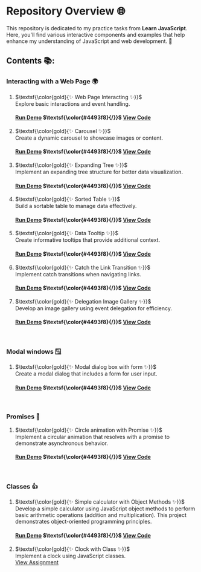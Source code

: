 # Repository Overview 🌐

This repository is dedicated to my practice tasks from **Learn JavaScript**. Here, you'll find various interactive components and examples that help enhance my understanding of JavaScript and web development. 🚀

## Contents 📚:
### Interacting with a Web Page 🌍



1. $\textsf{\color{gold}{✨ Web Page Interacting ✨}}$ <br/>
   Explore basic interactions and event handling. <br/>
   #### [Run Demo](https://kaningleb.github.io/Learn-JS/Interacting-with-a-web-page/01-Interacting/) $\textsf{\color{#4493f8}{/}}$ [View Code](https://github.com/KaninGleb/Learn-JS/tree/main/Interacting-with-a-web-page/01-Interacting)
   
3. $\textsf{\color{gold}{✨ Carousel ✨}}$ <br/>
   Create a dynamic carousel to showcase images or content. <br/>
   #### [Run Demo](https://kaningleb.github.io/Learn-JS/Interacting-with-a-web-page/02-Carousel/) $\textsf{\color{#4493f8}{/}}$ [View Code](https://github.com/KaninGleb/Learn-JS/tree/main/Interacting-with-a-web-page/02-Carousel)

3. $\textsf{\color{gold}{✨ Expanding Tree ✨}}$ <br/>
   Implement an expanding tree structure for better data visualization. <br/>
   #### [Run Demo](https://kaningleb.github.io/Learn-JS/Interacting-with-a-web-page/03-Expanding-tree/) $\textsf{\color{#4493f8}{/}}$ [View Code](https://github.com/KaninGleb/Learn-JS/tree/main/Interacting-with-a-web-page/03-Expanding-tree)

4. $\textsf{\color{gold}{✨ Sorted Table ✨}}$ <br/>
   Build a sortable table to manage data effectively. <br/>
   #### [Run Demo](https://kaningleb.github.io/Learn-JS/Interacting-with-a-web-page/04-Sorted-table/) $\textsf{\color{#4493f8}{/}}$ [View Code](https://github.com/KaninGleb/Learn-JS/tree/main/Interacting-with-a-web-page/04-Sorted-table)

5. $\textsf{\color{gold}{✨ Data Tooltip ✨}}$ <br/>
   Create informative tooltips that provide additional context. <br/>
   #### [Run Demo](https://kaningleb.github.io/Learn-JS/Interacting-with-a-web-page/05-Data-tooltip/) $\textsf{\color{#4493f8}{/}}$ [View Code](https://github.com/KaninGleb/Learn-JS/tree/main/Interacting-with-a-web-page/05-Data-tooltip)

6. $\textsf{\color{gold}{✨ Catch the Link Transition ✨}}$ <br/>
   Implement catch transitions when navigating links. <br/>
   #### [Run Demo](https://kaningleb.github.io/Learn-JS/Interacting-with-a-web-page/06-Catch-the-link-transition/) $\textsf{\color{#4493f8}{/}}$ [View Code](https://github.com/KaninGleb/Learn-JS/tree/main/Interacting-with-a-web-page/06-Catch-the-link-transition)

7. $\textsf{\color{gold}{✨ Delegation Image Gallery ✨}}$ <br/>
   Develop an image gallery using event delegation for efficiency. <br/>
   #### [Run Demo](https://kaningleb.github.io/Learn-JS/Interacting-with-a-web-page/07-Delegation-image-gallery/) $\textsf{\color{#4493f8}{/}}$ [View Code](https://github.com/KaninGleb/Learn-JS/tree/main/Interacting-with-a-web-page/07-Delegation-image-gallery)

<br/>

### Modal windows 🪟

1. $\textsf{\color{gold}{✨ Modal dialog box with form ✨}}$ <br/>
   Create a modal dialog that includes a form for user input. <br/>
   #### [Run Demo](https://kaningleb.github.io/Learn-JS/Modal-windows/01-Modal-dialog-box-with-form/) $\textsf{\color{#4493f8}{/}}$ [View Code](https://github.com/KaninGleb/Learn-JS/tree/main/Modal-windows/01-Modal-dialog-box-with-form)

<br/>

### Promises 🤝

1. $\textsf{\color{gold}{✨ Circle animation with Promise ✨}}$ <br/>
   Implement a circular animation that resolves with a promise to demonstrate asynchronous behavior. <br/>
   #### [Run Demo](https://kaningleb.github.io/Learn-JS/Promises/01-Circle-Animation-with-Promises/) $\textsf{\color{#4493f8}{/}}$ [View Code](https://github.com/KaninGleb/Learn-JS/tree/main/Promises/01-Circle-Animation-with-Promises)
  
<br/>

### Classes 👍
1. $\textsf{\color{gold}{✨ Simple calculator with Object Methods ✨}}$ <br/>
   Develop a simple calculator using JavaScript object methods to perform basic arithmetic operations (addition and multiplication).
   This project demonstrates object-oriented programming principles. <br/>
   #### [Run Demo](https://kaningleb.github.io/Learn-JS/Classes/01-Simple-calculator-using-Object-methods/) $\textsf{\color{#4493f8}{/}}$ [View Code](https://github.com/KaninGleb/Learn-JS/tree/main/Classes/01-Simple-calculator-using-Object-methods)

3. $\textsf{\color{gold}{✨ Clock with Class ✨}}$ <br/>
   Implement a clock using JavaScript classes. <br/>
   [View Assignment](https://kaningleb.github.io/Learn-JS/Classes/01-Clock-with-Class/)





